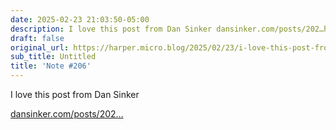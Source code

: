 ```yaml
---
date: 2025-02-23 21:03:50-05:00
description: I love this post from Dan Sinker dansinker.com/posts/202…https://dansinker.com/posts/2025-02-23-dale/
draft: false
original_url: https://harper.micro.blog/2025/02/23/i-love-this-post-from.html
sub_title: Untitled
title: 'Note #206'
---
```


I love this post from Dan Sinker

[dansinker.com/posts/202…](https://dansinker.com/posts/2025-02-23-dale/)